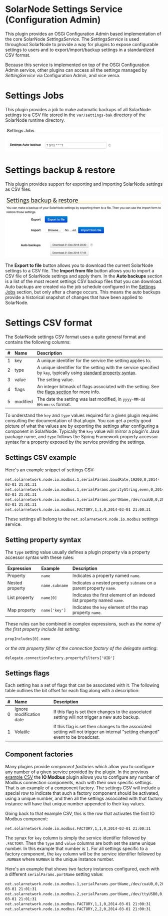 # SolarNode Settings Service (Configuration Admin)

This plugin provides an OSGi Configuration Admin based implementation of the core SolarNode 
_SettingsService_. The _SettingsService_ is used throughout SolarNode to provide a way for plugins
to expose configurable settings to users and to export/import/backup settings in a standardized
CSV format.

Because this service is implemented on top of the OSGi Configuration Admin service, other plugins
can access all the settings managed by _SettingService_ via Configuration Admin, and vice versa.

# Settings Jobs

This plugin provides a job to make automatic backups of all SolarNode settings to a CSV file
stored in the `var/settings-bak` directory of the SolarNode runtime directory.

![Settings Auto-backup job schedule](docs/solarnode-settings-jobs.png)

# Settings backup & restore

This plugin provides support for exporting and importing SolarNode settings as CSV files.

![Settings Auto-backup job schedule](docs/solarnode-settings-backup.png)

The **Export to file** button allows you to download the current SolarNode settings to a CSV file.
The **Import from file** button allows you to import a CSV file of SolarNode settings and apply 
them. In the **Auto backups** section is a list of the most recent settings CSV backup files that
you can download. Auto backups are created via the job schedule configured in the 
[Settings Jobs](#settings-jobs) section, but only after a change occurs. This means the auto
backups provide a historical snapshot of changes that have been applied to SolarNode.

# Settings CSV format

The SolarNode settings CSV format uses a quite general format and contains the following columns:

| # | Name | Description |
|:--|:-----|:------------|
| 1 | key  | A unique identifier for the service the setting applies to. |
| 2 | type | A unique identifier for the setting with the service specified by `key`, typically using [standard property syntax](#setting-property-syntax). |
| 3 | value | The setting value. |
| 4 | flags | An integer bitmask of flags associated with the setting. See the [flags section](#settings-flags) for more info. |
| 5 | modified | The date the setting was last modified, in `yyyy-MM-dd HH:mm:ss` format. |

To understand the `key` and `type` values required for a given plugin requires consulting the 
documentation of that plugin. You can get a pretty good picture of what the values are by exporting
the settings after configuring a component in SolarNode. Typically the `key` value will mirror
a plugin's Java package name, and `type` follows the Spring Framework property accessor syntax for
a property exposed by the service providing the settings.

## Settings CSV example

Here's an example snippet of settings CSV:

```csv
net.solarnetwork.node.io.modbus.1,serialParams.baudRate,19200,0,2014-03-01 21:01:31
net.solarnetwork.node.io.modbus.1,serialParams.parityString,even,0,2014-03-01 21:01:31
net.solarnetwork.node.io.modbus.1,serialParams.portName,/dev/cuaU0,0,2014-03-01 21:01:31
net.solarnetwork.node.io.modbus.FACTORY,1,1,0,2014-03-01 21:00:31
```

These settings all belong to the `net.solarnetwork.node.io.modbus` settings service.


## Setting property syntax

The `type` setting value usually defines a plugin property via a property accessor syntax with these
rules:

| Expression | Example | Description |
|:----------------|:--------|:------------|
| Property        | `name`         | Indicates a property named `name`. |
| Nested property | `name.subname` | Indicates a nested property `subname` on a parent property `name`. |
| List property   | `name[0]`      | Indicates the first element of an indexed list property named `name`. |
| Map property    | `name['key']`  | Indicates the `key` element of the map property `name`. |

These rules can be combined in complex expressions, such as _the name of the first property 
include list setting_:

```
propIncludes[0].name
```

or _the `UID` property filter of the connection factory of the delegate setting_:

```
delegate.connectionFactory.propertyFilters['UID']
```

## Settings flags

Each setting has a set of flags that can be associated with it. The following table outlines the
bit offset for each flag along with a description:

| # | Name | Description |
|:--|:-----|:------------|
| 0 | Ignore modification date | If this flag is set then changes to the associated setting will not trigger a new auto backup. |
| 1 | Volatile | If this flag is set then changes to the associated setting will not trigger an internal "setting changed" event to be broadcast. |

## Component factories

Many plugins provide _component factories_ which allow you to configure any number of a given 
service provided by the plugin. In the previous [example CSV](#settings-csv-example) the 
**IO Modbus** plugin allows you to configure any number of Modbus connection components, each with
their own specific settings. That is an example of a component factory. The settings CSV will 
include a special row to indicate that such a factory component should be activated, using a unique
number, and then all the settings associated with that factory instance will have that unique 
number appended to their `key` values.

Going back to that example CSV, this is the row that activates the first IO Modbus component:

```csv
net.solarnetwork.node.io.modbus.FACTORY,1,1,0,2014-03-01 21:00:31
```

The synax for `key` column is simply the service identifier followed by `.FACTORY`. Then the `type`
and `value` columns are both set the same unique number. In this example that number is `1`. For all
settings specific to a factory component, the `key` column will be the service identifier followed
by `.NUMBER` where `NUMBER` is the unique instance number.

Here's an example that shows two factory instances configured, each with a different 
`serialParams.portName` setting value:

```csv
net.solarnetwork.node.io.modbus.1,serialParams.portName,/dev/cuaU0,0,2014-03-01 21:01:31
net.solarnetwork.node.io.modbus.2,serialParams.portName,/dev/ttyUSB0,0,2014-03-01 21:01:31
net.solarnetwork.node.io.modbus.FACTORY,1,1,0,2014-03-01 21:00:31
net.solarnetwork.node.io.modbus.FACTORY,2,2,0,2014-03-01 21:00:31
```
